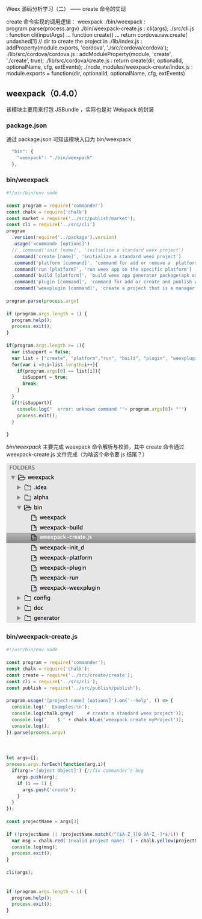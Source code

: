 Weex 源码分析学习（二） —— create 命令的实现

create 命令实现的调用逻辑：
weexpack
./bin/weexpack : program.parse(process.argv)
./bin/weexpack-create.js : cli(args);
./src/cli.js : function cli(inputArgs) ... function create() ... return cordova.raw.create( undashed[1]  // dir to create the project in
./lib/index.js : addProperty(module.exports, 'cordova', './src/cordova/cordova');
./lib/src/cordova/cordova.js : addModuleProperty(module, 'create', './create', true);
./lib/src/cordova/create.js : return create(dir, optionalId, optionalName, cfg, extEvents);
./node_modules/weexpack-create/index.js : module.exports = function(dir, optionalId, optionalName, cfg, extEvents)

## weexpack（0.4.0）

该模块主要用来打包 JSBundle ，实际也是对 Webpack 的封装

### package.json

通过 package.json 可知该模块入口为 bin/weexpack

```javascript
  "bin": {
    "weexpack": "./bin/weexpack"
  },
```

### bin/weexpack

```javascript
#!/usr/bin/env node

const program = require('commander')
const chalk = require('chalk')
const market = require('../src/publish/market');
const cli = require('../src/cli')
program
  .version(require('../package').version)
  .usage('<command> [options]')
  // .command('init [name]', 'initialize a standard weex project')
  .command('create [name]', 'initialize a standard weex project')
  .command('platform [command]', 'command for add or remove a  platform project')
  .command('run [platform]', 'run weex app on the specific platform')
  .command('build [platform]', 'build weex app generator package(apk or ipa)')
  .command('plugin [command]', 'command for add or create and publish weex plugins')
  .command('weexplugin [command]', 'create a project that is a manager of plugin')

program.parse(process.argv)

if (program.args.length < 1) {
  program.help();
  process.exit();
}

if(program.args.length >= 1){
  var isSupport = false;
  var list = ["create", "platform","run", "build", "plugin", "weexplugin"]
  for(var i =0;i<list.length;i++){
    if(program.args[0] == list[i]){
      isSupport = true;
      break;
    }
  }
  if(!isSupport){
    console.log("  error: unknown command '"+ program.args[0]+ "'")
    process.exit();
  }

}
```

*bin/weexpack* 主要完成 weexpack 命令解析与校验，其中 create 命令通过 weexpack-create.js 文件完成（为啥这个命令要 js 结尾？）

![image](image_00002_00001.png)

### bin/weexpack-create.js

```javascript
#!/usr/bin/env node

const program = require('commander');
const chalk = require('chalk');
const create = require('../src/create/create');
const cli = require('../src/cli');
const publish = require('../src/publish/publish');

program.usage('[project-name] [options]').on('--help', () => {
  console.log('  Examples:\n');
  console.log(chalk.grey('    # create a standard weex project'));
  console.log('    $ ' + chalk.blue('weexpack create myProject'));
  console.log();
}).parse(process.argv)



let args=[];
process.argv.forEach(function(arg,i){
  if(arg!='[object Object]') {//fix commander’s bug
    args.push(arg);
    if (i == 1) {
      args.push('create');
    }
  }
});

const projectName = args[3]

if (!projectName || !projectName.match(/^[$A-Z_][0-9A-Z_-]*$/i)) {
  var msg = chalk.red('Invalid project name: ') + chalk.yellow(projectName);
  console.log(msg);
  process.exit();
}

cli(args);


if (program.args.length < 1) {
  program.help();
  process.exit();
}
```



